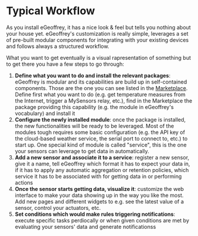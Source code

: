 # Typical Workflow

As you install eGeoffrey, it has a nice look & feel but tells you nothing about your house yet. eGeoffrey's customization is really simple, leverages a set of pre-built modular components for integrating with your existing devices and follows always a structured workflow.

What you want to get eventually is a visual rapresentation of something but to get there you have a few steps to go through:

1. **Define what you want to do and install the relevant packages**: eGeoffrey is modular and its capabilities are build up in self-contained components. Those are the one you can see listed in the [Marketplace](https://marketplace.egeoffrey.com/). Define first what you want to do (e.g. get temperature measures from the Internet, trigger a MySensors relay, etc.), find in the Marketplace the package providing this capability (e.g. the module in eGeoffrey's vocabulary) and install it
1. **Configure the newly installed module**: once the package is installed, the new functionalities will be ready to be leveraged. Most of the modules tough requires some basic configuration (e.g. the API key of the cloud-based weather service, the serial port to connect to, etc.) to start up. One special kind of module is called "service", this is the one your sensors can leverage to get data in automatically.
1. **Add a new sensor and associate it to a service**: register a new sensor, give it a name, tell eGeoffrey which format it has to expect your data in, if it has to apply any automatic aggregation or retention policies, which service it has to be associated with for getting data in or performing actions
1. **Once the sensor starts getting data, visualize it**: customize the web interface to make your data showing up in the way you like the most. Add new pages and different widgets to e.g. see the latest value of a sensor, control your actuators, etc.
1. **Set conditions which would make rules triggering notifications**: execute specific tasks perdiocally or when given conditions are met by evaluating your sensors' data and generate notificationss
